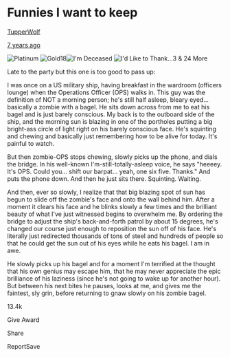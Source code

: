# Funnies I want to keep

[TupperWolf](https://www.reddit.com/user/TupperWolf/)

[7 years ago](https://www.reddit.com/r/AskReddit/comments/1rgpdf/what_is_the_laziest_thing_youve_ever_done/cdnafqe/?utm_source=reddit&utm_medium=web2x&context=3)

![Platinum](https://www.redditstatic.com/gold/awards/icon/platinum_32.png) ![Gold](https://www.redditstatic.com/gold/awards/icon/gold_32.png)18![I'm Deceased](https://preview.redd.it/award_images/t5_22cerq/2jd92wtn25g41_ImDeceased.png?width=32&height=32&auto=webp&s=90affa57f358a1bcfb77226ef3ae13e5ae909cd1) ![I'd Like to Thank...](https://preview.redd.it/award_images/t5_22cerq/8ad2jffnclf41_Thanks.png?width=32&height=32&auto=webp&s=08542909c94777e870c41a35413bce688ca2fd6c)3 & 24 More

Late to the party but this one is too good to pass up:

I was once on a US military ship, having breakfast in the wardroom (officers lounge) when the Operations Officer (OPS) walks in. This guy was the definition of NOT a morning person; he's still half asleep, bleary eyed... basically a zombie with a bagel. He sits down across from me to eat his bagel and is just barely conscious. My back is to the outboard side of the ship, and the morning sun is blazing in one of the portholes putting a big bright\-ass circle of light right on his barely conscious face. He's squinting and chewing and basically just remembering how to be alive for today. It's painful to watch.

But then zombie\-OPS stops chewing, slowly picks up the phone, and dials the bridge. In his well\-known I'm\-still\-totally\-asleep voice, he says "heeeey. It's OPS. Could you... shift our barpat... yeah, one six five. Thanks." And puts the phone down. And then he just sits there. Squinting. Waiting.

And then, ever so slowly, I realize that that big blazing spot of sun has begun to slide off the zombie's face and onto the wall behind him. After a moment it clears his face and he blinks slowly a few times and the brilliant beauty of what I've just witnessed begins to overwhelm me. By ordering the bridge to adjust the ship's back\-and\-forth patrol by about 15 degrees, he's changed our course just enough to reposition the sun off of his face. He's literally just redirected thousands of tons of steel and hundreds of people so that he could get the sun out of his eyes while he eats his bagel. I am in awe.

He slowly picks up his bagel and for a moment I'm terrified at the thought that his own genius may escape him, that he may never appreciate the epic brilliance of his laziness (since he's not going to wake up for another hour). But between his next bites he pauses, looks at me, and gives me the faintest, sly grin, before returning to gnaw slowly on his zombie bagel.

13.4k

Give Award

Share

ReportSave
